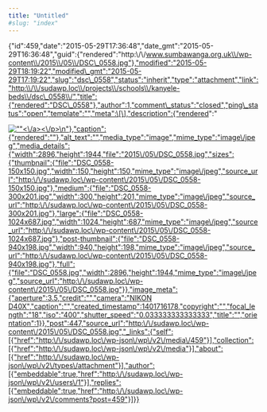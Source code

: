 ```yaml
---
title: "Untitled"
#slug: "index"
---
```


{"id":459,"date":"2015-05-29T17:36:48","date\_gmt":"2015-05-29T16:36:48","guid":{"rendered":"http:\\/\\/www.sumbawanga.org.uk\\/wp-content\\/2015\\/05\\/DSC\_0558.jpg"},"modified":"2015-05-29T18:19:22","modified\_gmt":"2015-05-29T17:19:22","slug":"dsc\_0558","status":"inherit","type":"attachment","link":"http:\\/\\/sudawp.loc\\/projects\\/schools\\/kanyele-beds\\/dsc\_0558\\/","title":{"rendered":"DSC\_0558"},"author":1,"comment\_status":"closed","ping\_status":"open","template":"","meta":\[\],"description":{"rendered":"

[![\"\"](\"http:\/\/sudawp.loc\/wp-content\/2015\/05\/DSC_0558-300x201.jpg\")<\\/a><\\/p>\\n"},"caption":{"rendered":""},"alt\_text":"","media\_type":"image","mime\_type":"image\\/jpeg","media\_details":{"width":2896,"height":1944,"file":"2015\\/05\\/DSC\_0558.jpg","sizes":{"thumbnail":{"file":"DSC\_0558-150x150.jpg","width":150,"height":150,"mime\_type":"image\\/jpeg","source\_url":"http:\\/\\/sudawp.loc\\/wp-content\\/2015\\/05\\/DSC\_0558-150x150.jpg"},"medium":{"file":"DSC\_0558-300x201.jpg","width":300,"height":201,"mime\_type":"image\\/jpeg","source\_url":"http:\\/\\/sudawp.loc\\/wp-content\\/2015\\/05\\/DSC\_0558-300x201.jpg"},"large":{"file":"DSC\_0558-1024x687.jpg","width":1024,"height":687,"mime\_type":"image\\/jpeg","source\_url":"http:\\/\\/sudawp.loc\\/wp-content\\/2015\\/05\\/DSC\_0558-1024x687.jpg"},"post-thumbnail":{"file":"DSC\_0558-940x198.jpg","width":940,"height":198,"mime\_type":"image\\/jpeg","source\_url":"http:\\/\\/sudawp.loc\\/wp-content\\/2015\\/05\\/DSC\_0558-940x198.jpg"},"full":{"file":"DSC\_0558.jpg","width":2896,"height":1944,"mime\_type":"image\\/jpeg","source\_url":"http:\\/\\/sudawp.loc\\/wp-content\\/2015\\/05\\/DSC\_0558.jpg"}},"image\_meta":{"aperture":3.5,"credit":"","camera":"NIKON D40X","caption":"","created\_timestamp":1401716178,"copyright":"","focal\_length":"18","iso":"400","shutter\_speed":"0.033333333333333","title":"","orientation":1}},"post":447,"source\_url":"http:\\/\\/sudawp.loc\\/wp-content\\/2015\\/05\\/DSC\_0558.jpg","\_links":{"self":\[{"href":"http:\\/\\/sudawp.loc\\/wp-json\\/wp\\/v2\\/media\\/459"}\],"collection":\[{"href":"http:\\/\\/sudawp.loc\\/wp-json\\/wp\\/v2\\/media"}\],"about":\[{"href":"http:\\/\\/sudawp.loc\\/wp-json\\/wp\\/v2\\/types\\/attachment"}\],"author":\[{"embeddable":true,"href":"http:\\/\\/sudawp.loc\\/wp-json\\/wp\\/v2\\/users\\/1"}\],"replies":\[{"embeddable":true,"href":"http:\\/\\/sudawp.loc\\/wp-json\\/wp\\/v2\\/comments?post=459"}\]}}](http:\/\/sudawp.loc\/wp-content\/2015\/05\/DSC_0558.jpg)